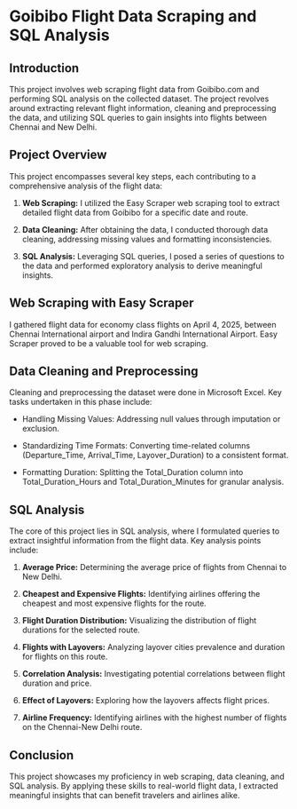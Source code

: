 # Goibibo Flight Data Scraping and SQL Analysis

## Introduction

This project involves web scraping flight data from Goibibo.com and performing SQL analysis on the collected dataset. The project revolves around extracting relevant flight information, cleaning and preprocessing the data, and utilizing SQL queries to gain insights into flights between Chennai and New Delhi.

## Project Overview

This project encompasses several key steps, each contributing to a comprehensive analysis of the flight data:

1. **Web Scraping:** I utilized the Easy Scraper web scraping tool to extract detailed flight data from Goibibo for a specific date and route.

2. **Data Cleaning:** After obtaining the data, I conducted thorough data cleaning, addressing missing values and formatting inconsistencies.

3. **SQL Analysis:** Leveraging SQL queries, I posed a series of questions to the data and performed exploratory analysis to derive meaningful insights.

## Web Scraping with Easy Scraper

I gathered flight data for economy class flights on April 4, 2025, between Chennai International airport and Indira Gandhi International Airport. Easy Scraper proved to be a valuable tool for web scraping.

## Data Cleaning and Preprocessing

Cleaning and preprocessing the dataset were done in Microsoft Excel. Key tasks undertaken in this phase include:

- Handling Missing Values: Addressing null values through imputation or exclusion.

- Standardizing Time Formats: Converting time-related columns (Departure_Time, Arrival_Time, Layover_Duration) to a consistent format.

- Formatting Duration: Splitting the Total_Duration column into Total_Duration_Hours and Total_Duration_Minutes for granular analysis.

## SQL Analysis

The core of this project lies in SQL analysis, where I formulated queries to extract insightful information from the flight data. Key analysis points include:

1. **Average Price:** Determining the average price of flights from Chennai to New Delhi.

2. **Cheapest and Expensive Flights:** Identifying airlines offering the cheapest and most expensive flights for the route.

3. **Flight Duration Distribution:** Visualizing the distribution of flight durations for the selected route.

4. **Flights with Layovers:** Analyzing layover cities prevalence and duration for flights on this route.

5. **Correlation Analysis:** Investigating potential correlations between flight duration and price.

6. **Effect of Layovers:** Exploring how the layovers affects flight prices.

7. **Airline Frequency:** Identifying airlines with the highest number of flights on the Chennai-New Delhi route.

## Conclusion

This project showcases my proficiency in web scraping, data cleaning, and SQL analysis. By applying these skills to real-world flight data, I extracted meaningful insights that can benefit travelers and airlines alike.
